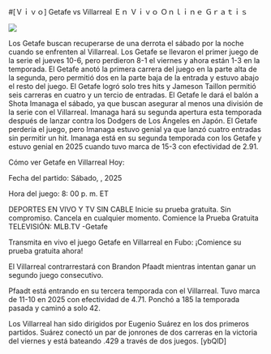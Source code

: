 #[Ｖｉｖｏ] Getafe vs Villarreal Ｅｎ Ｖｉｖｏ Ｏｎｌｉｎｅ Ｇｒａｔｉｓ  
  
  
[![](https://i.imgur.com/qSNzIqt.png)](https://movie.rssnews.media/FfKAtLoEY.php)  
  
Los Getafe buscan recuperarse de una derrota el sábado por la noche cuando se enfrenten al Villarreal. Los Getafe se llevaron el primer juego de la serie el jueves 10-6, pero perdieron 8-1 el viernes y ahora están 1-3 en la temporada. El Getafe anotó la primera carrera del juego en la parte alta de la segunda, pero permitió dos en la parte baja de la entrada y estuvo abajo el resto del juego. El Getafe logró solo tres hits y Jameson Taillon permitió seis carreras en cuatro y un tercio de entradas. El Getafe le dará el balón a Shota Imanaga el sábado, ya que buscan asegurar al menos una división de la serie con el Villarreal. Imanaga hará su segunda apertura esta temporada después de lanzar contra los Dodgers de Los Ángeles en Japón. El Getafe perdería el juego, pero Imanaga estuvo genial ya que lanzó cuatro entradas sin permitir un hit. Imanaga está en su segunda temporada con los Getafe y estuvo genial en 2025 cuando tuvo marca de 15-3 con efectividad de 2.91.

Cómo ver Getafe en Villarreal Hoy:

Fecha del partido: Sábado, , 2025

Hora del juego: 8: 00 p. m. ET

DEPORTES EN VIVO Y TV SIN CABLE
Inicie su prueba gratuita. Sin compromiso. Cancela en cualquier momento.
Comience la Prueba Gratuita
TELEVISIÓN: MLB.TV -Getafe

Transmita en vivo el juego Getafe en Villarreal en Fubo: ¡Comience su prueba gratuita ahora! 

El Villarreal contrarrestará con Brandon Pfaadt mientras intentan ganar un segundo juego consecutivo.

Pfaadt está entrando en su tercera temporada con el Villarreal. Tuvo marca de 11-10 en 2025 con efectividad de 4.71. Ponchó a 185 la temporada pasada y caminó a solo 42.

Los Villarreal han sido dirigidos por Eugenio Suárez en los dos primeros partidos. Suárez conectó un par de jonrones de dos carreras en la victoria del viernes y está bateando .429 a través de dos juegos. [ybQlD]